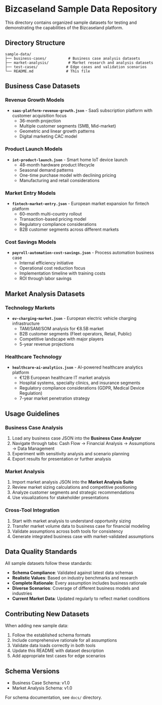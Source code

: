 # Bizcaseland Sample Data Repository

This directory contains organized sample datasets for testing and demonstrating the capabilities of the Bizcaseland platform.

## Directory Structure

```
sample-data/
├── business-cases/          # Business case analysis datasets
├── market-analysis/         # Market research and analysis datasets  
├── test-cases/             # Edge cases and validation scenarios
└── README.md               # This file
```

## Business Case Datasets

### Revenue Growth Models
- **`saas-platform-revenue-growth.json`** - SaaS subscription platform with customer acquisition focus
  - 36-month projection
  - Multiple customer segments (SMB, Mid-market)
  - Geometric and linear growth patterns
  - Digital marketing CAC model

### Product Launch Models  
- **`iot-product-launch.json`** - Smart home IoT device launch
  - 48-month hardware product lifecycle
  - Seasonal demand patterns
  - One-time purchase model with declining pricing
  - Manufacturing and retail considerations

### Market Entry Models
- **`fintech-market-entry.json`** - European market expansion for fintech platform
  - 60-month multi-country rollout
  - Transaction-based pricing model
  - Regulatory compliance considerations
  - B2B customer segments across different markets

### Cost Savings Models
- **`payroll-automation-cost-savings.json`** - Process automation business case
  - Internal efficiency initiative
  - Operational cost reduction focus
  - Implementation timeline with training costs
  - ROI through labor savings

## Market Analysis Datasets

### Technology Markets
- **`ev-charging-market.json`** - European electric vehicle charging infrastructure
  - TAM/SAM/SOM analysis for €8.5B market
  - B2B customer segments (Fleet operators, Retail, Public)
  - Competitive landscape with major players
  - 5-year revenue projections

### Healthcare Technology
- **`healthcare-ai-analytics.json`** - AI-powered healthcare analytics platform
  - €12B European healthcare IT market analysis
  - Hospital systems, specialty clinics, and insurance segments
  - Regulatory compliance considerations (GDPR, Medical Device Regulation)
  - 7-year market penetration strategy

## Usage Guidelines

### Business Case Analysis
1. Load any business case JSON into the **Business Case Analyzer**
2. Navigate through tabs: Cash Flow → Financial Analysis → Assumptions → Data Management
3. Experiment with sensitivity analysis and scenario planning
4. Export results for presentation or further analysis

### Market Analysis
1. Import market analysis JSON into the **Market Analysis Suite** 
2. Review market sizing calculations and competitive positioning
3. Analyze customer segments and strategic recommendations
4. Use visualizations for stakeholder presentations

### Cross-Tool Integration
1. Start with market analysis to understand opportunity sizing
2. Transfer market volume data to business case for financial modeling
3. Validate assumptions across both tools for consistency
4. Generate integrated business case with market-validated assumptions

## Data Quality Standards

All sample datasets follow these standards:
- **Schema Compliance**: Validated against latest data schemas
- **Realistic Values**: Based on industry benchmarks and research
- **Complete Rationale**: Every assumption includes business rationale
- **Diverse Scenarios**: Coverage of different business models and industries
- **Current Market Data**: Updated regularly to reflect market conditions

## Contributing New Datasets

When adding new sample data:
1. Follow the established schema formats
2. Include comprehensive rationale for all assumptions
3. Validate data loads correctly in both tools
4. Update this README with dataset description
5. Add appropriate test cases for edge scenarios

## Schema Versions

- Business Case Schema: v1.0
- Market Analysis Schema: v1.0

For schema documentation, see `docs/` directory.
